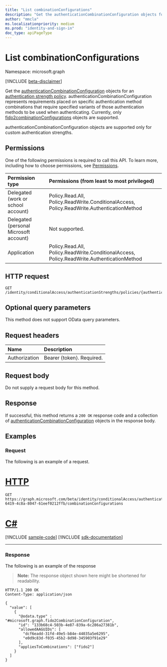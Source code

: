 ```yaml
---
title: "List combinationConfigurations"
description: "Get the authenticationCombinationConfiguration objects for an authentication strength policy."
author: "mmcla"
ms.localizationpriority: medium
ms.prod: "identity-and-sign-in"
doc_type: apiPageType
---
```


# List combinationConfigurations
Namespace: microsoft.graph

[!INCLUDE [beta-disclaimer](../../includes/beta-disclaimer.md)]

Get the [authenticationCombinationConfiguration](../resources/authenticationcombinationconfiguration.md) objects for an [authentication strength policy](../resources/authenticationstrengthpolicy.md). authenticationCombinationConfiguration represents requirements placed on specific authentication method combinations that require specified variants of those authentication methods to be used when authenticating. Currently, only [fido2combinationConfigurations](../resources/fido2combinationconfiguration.md) objects are supported.

authenticationCombinationConfiguration objects are supported only for custom authentication strengths.

## Permissions
One of the following permissions is required to call this API. To learn more, including how to choose permissions, see [Permissions](/graph/permissions-reference).

|Permission type|Permissions (from least to most privileged)|
|:---|:---|
|Delegated (work or school account)|Policy.Read.All, Policy.ReadWrite.ConditionalAccess, Policy.ReadWrite.AuthenticationMethod|
|Delegated (personal Microsoft account)|Not supported.|
|Application|Policy.Read.All, Policy.ReadWrite.ConditionalAccess, Policy.ReadWrite.AuthenticationMethod|

## HTTP request

<!-- {
  "blockType": "ignored"
}
-->
``` http
GET /identity/conditionalAccess/authenticationStrengths/policies/{authenticationStrengthPolicyId}/combinationConfigurations
```

## Optional query parameters
This method does not support OData query parameters.

## Request headers
|Name|Description|
|:---|:---|
|Authorization|Bearer {token}. Required.|

## Request body
Do not supply a request body for this method.

## Response

If successful, this method returns a `200 OK` response code and a collection of [authenticationCombinationConfiguration](../resources/authenticationcombinationconfiguration.md) objects in the response body.

## Examples

### Request
The following is an example of a request.

# [HTTP](#tab/http)
<!-- {
  "blockType": "request",
  "name": "list_authenticationcombinationconfiguration"
}
-->
``` http
GET https://graph.microsoft.com/beta/identity/conditionalAccess/authenticationStrengths/policies/0e371351-6419-4c8a-8047-61eef0212ffb/combinationConfigurations
```

# [C#](#tab/csharp)
[!INCLUDE [sample-code](../includes/snippets/csharp/list-authenticationcombinationconfiguration-csharp-snippets.md)]
[!INCLUDE [sdk-documentation](../includes/snippets/snippets-sdk-documentation-link.md)]

---



### Response
The following is an example of the response
>**Note:** The response object shown here might be shortened for readability.
<!-- {
  "blockType": "response",
  "truncated": true,
  "@odata.type": "Collection(microsoft.graph.authenticationCombinationConfiguration)"
}
-->
``` http
HTTP/1.1 200 OK
Content-Type: application/json

{
  "value": [
    {
      "@odata.type" : "#microsoft.graph.fido2CombinationConfiguration",
      "id": "133b68c4-503b-4e87-839a-6c286a27381b",
      "allowedAAGUIDs": [
        "dcf6eadd-31fd-49e5-b84e-44035a5e6295",
        "e0d9c83d-f035-45b2-8d98-345903f91e29"
      ],
      "appliesToCombinations": ["fido2"]
    }
  ]
}
```

